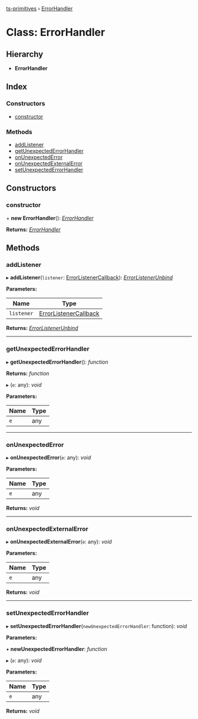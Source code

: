 [ts-primitives](../README.md) › [ErrorHandler](errorhandler.md)

# Class: ErrorHandler

## Hierarchy

* **ErrorHandler**

## Index

### Constructors

* [constructor](errorhandler.md#constructor)

### Methods

* [addListener](errorhandler.md#addlistener)
* [getUnexpectedErrorHandler](errorhandler.md#getunexpectederrorhandler)
* [onUnexpectedError](errorhandler.md#onunexpectederror)
* [onUnexpectedExternalError](errorhandler.md#onunexpectedexternalerror)
* [setUnexpectedErrorHandler](errorhandler.md#setunexpectederrorhandler)

## Constructors

###  constructor

\+ **new ErrorHandler**(): *[ErrorHandler](errorhandler.md)*

**Returns:** *[ErrorHandler](errorhandler.md)*

## Methods

###  addListener

▸ **addListener**(`listener`: [ErrorListenerCallback](../interfaces/errorlistenercallback.md)): *[ErrorListenerUnbind](../interfaces/errorlistenerunbind.md)*

**Parameters:**

Name | Type |
------ | ------ |
`listener` | [ErrorListenerCallback](../interfaces/errorlistenercallback.md) |

**Returns:** *[ErrorListenerUnbind](../interfaces/errorlistenerunbind.md)*

___

###  getUnexpectedErrorHandler

▸ **getUnexpectedErrorHandler**(): *function*

**Returns:** *function*

▸ (`e`: any): *void*

**Parameters:**

Name | Type |
------ | ------ |
`e` | any |

___

###  onUnexpectedError

▸ **onUnexpectedError**(`e`: any): *void*

**Parameters:**

Name | Type |
------ | ------ |
`e` | any |

**Returns:** *void*

___

###  onUnexpectedExternalError

▸ **onUnexpectedExternalError**(`e`: any): *void*

**Parameters:**

Name | Type |
------ | ------ |
`e` | any |

**Returns:** *void*

___

###  setUnexpectedErrorHandler

▸ **setUnexpectedErrorHandler**(`newUnexpectedErrorHandler`: function): *void*

**Parameters:**

▪ **newUnexpectedErrorHandler**: *function*

▸ (`e`: any): *void*

**Parameters:**

Name | Type |
------ | ------ |
`e` | any |

**Returns:** *void*
